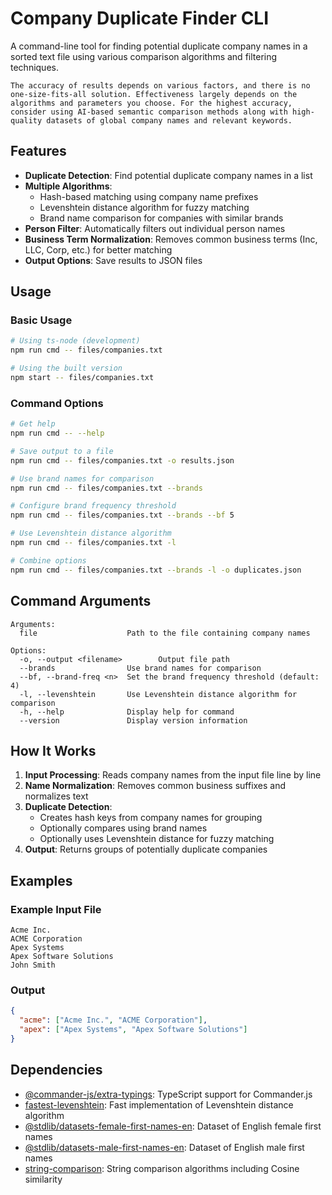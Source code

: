 # Company Duplicate Finder CLI

A command-line tool for finding potential duplicate company names in a sorted text file using various comparison algorithms and filtering techniques.

```
The accuracy of results depends on various factors, and there is no one-size-fits-all solution. Effectiveness largely depends on the algorithms and parameters you choose. For the highest accuracy, consider using AI-based semantic comparison methods along with high-quality datasets of global company names and relevant keywords.
```

## Features

- **Duplicate Detection**: Find potential duplicate company names in a list
- **Multiple Algorithms**:
  - Hash-based matching using company name prefixes
  - Levenshtein distance algorithm for fuzzy matching
  - Brand name comparison for companies with similar brands
- **Person Filter**: Automatically filters out individual person names
- **Business Term Normalization**: Removes common business terms (Inc, LLC, Corp, etc.) for better matching
- **Output Options**: Save results to JSON files

## Usage

### Basic Usage

```bash
# Using ts-node (development)
npm run cmd -- files/companies.txt

# Using the built version
npm start -- files/companies.txt
```

### Command Options

```bash
# Get help
npm run cmd -- --help

# Save output to a file
npm run cmd -- files/companies.txt -o results.json

# Use brand names for comparison
npm run cmd -- files/companies.txt --brands

# Configure brand frequency threshold
npm run cmd -- files/companies.txt --brands --bf 5

# Use Levenshtein distance algorithm
npm run cmd -- files/companies.txt -l

# Combine options
npm run cmd -- files/companies.txt --brands -l -o duplicates.json
```

## Command Arguments

```
Arguments:
  file                    Path to the file containing company names

Options:
  -o, --output <filename>        Output file path
  --brands                Use brand names for comparison
  --bf, --brand-freq <n>  Set the brand frequency threshold (default: 4)
  -l, --levenshtein       Use Levenshtein distance algorithm for comparison
  -h, --help              Display help for command
  --version               Display version information
```

## How It Works

1. **Input Processing**: Reads company names from the input file line by line
2. **Name Normalization**: Removes common business suffixes and normalizes text
3. **Duplicate Detection**:
   - Creates hash keys from company names for grouping
   - Optionally compares using brand names
   - Optionally uses Levenshtein distance for fuzzy matching
4. **Output**: Returns groups of potentially duplicate companies

## Examples

### Example Input File

```
Acme Inc.
ACME Corporation
Apex Systems
Apex Software Solutions
John Smith
```

### Output

```json
{
  "acme": ["Acme Inc.", "ACME Corporation"],
  "apex": ["Apex Systems", "Apex Software Solutions"]
}
```

## Dependencies

- [@commander-js/extra-typings](https://www.npmjs.com/package/@commander-js/extra-typings): TypeScript support for Commander.js
- [fastest-levenshtein](https://www.npmjs.com/package/fastest-levenshtein): Fast implementation of Levenshtein distance algorithm
- [@stdlib/datasets-female-first-names-en](https://www.npmjs.com/package/@stdlib/datasets-female-first-names-en): Dataset of English female first names
- [@stdlib/datasets-male-first-names-en](https://www.npmjs.com/package/@stdlib/datasets-male-first-names-en): Dataset of English male first names
- [string-comparison](https://www.npmjs.com/package/string-comparison): String comparison algorithms including Cosine similarity
